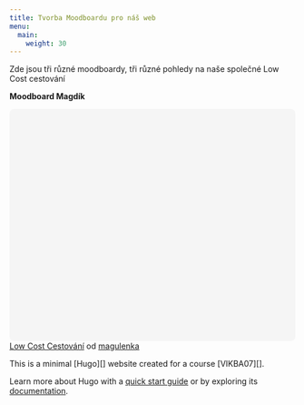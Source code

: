 ```yaml
---
title: Tvorba Moodboardu pro náš web
menu:
  main:
    weight: 30
---
```


 
 
<p> Zde jsou tři různé moodboardy, tři různé pohledy na naše společné Low Cost cestování <br></p> 

**Moodboard Magdík**

 
 <div class="canva-embed" data-design-id="DADYsy_jjGA" data-height-ratio="0.8000" style="padding:80.0000% 5px 5px 5px;background:rgba(0,0,0,0.03);border-radius:8px;"></div><script async src="https:&#x2F;&#x2F;sdk.canva.com&#x2F;v1&#x2F;embed.js"></script><a href="https:&#x2F;&#x2F;www.canva.com&#x2F;design&#x2F;DADYsy_jjGA&#x2F;view?utm_content=DADYsy_jjGA&amp;utm_campaign=designshare&amp;utm_medium=embeds&amp;utm_source=link" target="_blank" rel="noopener">Low Cost Cestování</a> od <a href="https:&#x2F;&#x2F;www.canva.com&#x2F;magulenka?utm_campaign=designshare&amp;utm_medium=embeds&amp;utm_source=link" target="_blank" rel="noopener">magulenka</a>


 
</p>
This is a minimal [Hugo][] website created for a course [VIKBA07][].

Learn more about Hugo with a [quick start guide][qs] or by exploring its [documentation][hugoDocs].

[Hugo]: https://gohugo.io
[VIKBA07]: https://is.muni.cz/predmet/phil/VIKBA07
[hugoDocs]: https://gohugo.io/documentation/
[qs]: https://gohugo.io/getting-started/quick-start/
